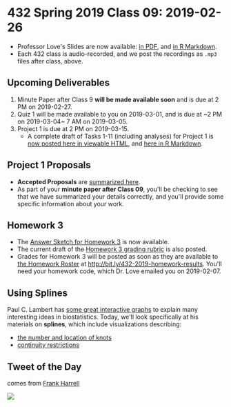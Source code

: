 # 432 Spring 2019 Class 09: 2019-02-26

- Professor Love's Slides are now available: [in PDF](https://github.com/THOMASELOVE/2019-432/blob/master/slides/class09/432_2019_slides09.pdf), and [in R Markdown](https://github.com/THOMASELOVE/2019-432/blob/master/slides/class09/432_2019_slides09.Rmd). 
- Each 432 class is audio-recorded, and we post the recordings as `.mp3` files after class, above.

## Upcoming Deliverables

1. Minute Paper after Class 9 **will be made available soon** and is due at 2 PM on 2019-02-27.
2. Quiz 1 will be made available to you on 2019-03-01, and is due at ~2 PM on 2019-03-04~ 7 AM on 2019-03-05.
3. Project 1 is due at 2 PM on 2019-03-15.
    - A complete draft of Tasks 1-11 (including analyses) for Project 1 is [now posted here in viewable HTML](http://rpubs.com/TELOVE/project1_demo_2019-432), and [here in R Markdown](https://github.com/THOMASELOVE/2019-432/blob/master/projects/project1-demo/432_2019_project1_demo_full_draft.Rmd).

## Project 1 Proposals

- **Accepted Proposals** are [summarized here](https://github.com/THOMASELOVE/2019-432/blob/master/projects/project1/2019_accepted.md).
- As part of your **minute paper after Class 09**, you'll be checking to see that we have summarized your details correctly, and you'll provide some specific information about your work.

## Homework 3

- The [Answer Sketch for Homework 3](https://github.com/THOMASELOVE/2019-432/blob/master/homework/homework3/sketch_hw03/hw3sketch.md) is now available.
- The current draft of the [Homework 3 grading rubric](https://github.com/THOMASELOVE/2019-432/blob/master/homework/homework3/sketch_hw03/hw3rubric.md) is also posted.
- Grades for Homework 3 will be posted as soon as they are available to [the Homework Roster](http://bit.ly/432-2019-homework-results) at http://bit.ly/432-2019-homework-results. You'll need your homework code, which Dr. Love emailed you on 2019-02-07.

## Using Splines

Paul C. Lambert has [some great interactive graphs](https://pclambert.net/interactivegraphs/) to explain many interesting ideas in biostatistics. Today, we'll look specifically at his materials on **splines**, which include visualizations describing:

- [the number and location of knots](https://pclambert.net/interactivegraphs/spline_eg/spline_eg)
- [continuity restrictions](https://pclambert.net/interactivegraphs/spline_continuity/spline_continuity)

## Tweet of the Day

comes from [Frank Harrell](https://twitter.com/f2harrell/status/1097335570517364737)

![](https://github.com/THOMASELOVE/2019-432/blob/master/slides/class09/figures/harrell-tw.PNG)
